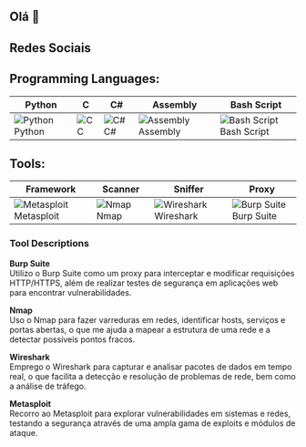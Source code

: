 ## Olá 👋

## Redes Sociais


## Programming Languages:

| Python                                                                                           | C                                                                                                 | C#                                                                                                | Assembly                                                                                           | Bash Script                                                                                      |
|--------------------------------------------------------------------------------------------------|---------------------------------------------------------------------------------------------------|--------------------------------------------------------------------------------------------------|---------------------------------------------------------------------------------------------------|-------------------------------------------------------------------------------------------------|
| ![Python](https://img.icons8.com/?size=100&id=l75OEUJkPAk4&format=png&color=000000) Python  | ![C](https://img.icons8.com/?size=100&id=40670&format=png&color=000000) C                      | ![C#](https://img.icons8.com/?size=100&id=55251&format=png&color=000000) C#                    | ![Assembly](https://img.icons8.com/?size=100&id=gVK745a4Vaur&format=png&color=000000) Assembly | ![Bash Script](https://img.icons8.com/?size=100&id=9MJf0ngDwS8z&format=png&color=000000) Bash Script |



## Tools:

| Framework                                                                                           | Scanner                                                                                           | Sniffer                                                                                           | Proxy                                                                                             |
|-----------------------------------------------------------------------------------------------------|---------------------------------------------------------------------------------------------------|---------------------------------------------------------------------------------------------------|---------------------------------------------------------------------------------------------------|
| ![Metasploit](https://img.icons8.com/?size=100&id=97AFS4JiW8vx&format=png&color=000000) Metasploit | ![Nmap](https://img.icons8.com/?size=100&id=9b5wowKIlo9d&format=png&color=000000) Nmap            | ![Wireshark](https://img.icons8.com/?size=100&id=rOHcpTUtCTjr&format=png&color=000000) Wireshark  | ![Burp Suite](https://img.icons8.com/?size=100&id=41078&format=png&color=FD7E14) Burp Suite  |
### Tool Descriptions

**Burp Suite**  
Utilizo o Burp Suite como um proxy para interceptar e modificar requisições HTTP/HTTPS, além de realizar testes de segurança em aplicações web para encontrar vulnerabilidades.

**Nmap**  
Uso o Nmap para fazer varreduras em redes, identificar hosts, serviços e portas abertas, o que me ajuda a mapear a estrutura de uma rede e a detectar possíveis pontos fracos.

**Wireshark**  
Emprego o Wireshark para capturar e analisar pacotes de dados em tempo real, o que facilita a detecção e resolução de problemas de rede, bem como a análise de tráfego.

**Metasploit**  
Recorro ao Metasploit para explorar vulnerabilidades em sistemas e redes, testando a segurança através de uma ampla gama de exploits e módulos de ataque.
